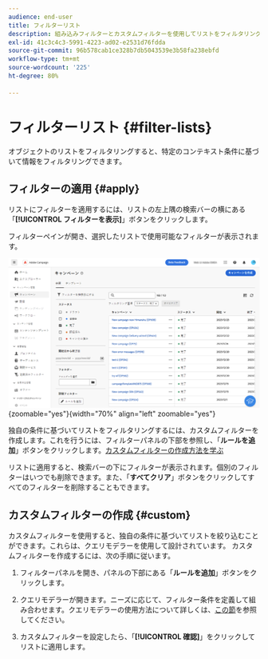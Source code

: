 ```yaml
---
audience: end-user
title: フィルターリスト
description: 組み込みフィルターとカスタムフィルターを使用してリストをフィルタリングする方法を説明します。
exl-id: 41c3c4c3-5991-4223-ad02-e2531d76fdda
source-git-commit: 96b578cab1ce328b7db5043539e3b58fa238ebfd
workflow-type: tm+mt
source-wordcount: '225'
ht-degree: 80%

---
```


# フィルターリスト {#filter-lists}

オブジェクトのリストをフィルタリングすると、特定のコンテキスト条件に基づいて情報をフィルタリングできます。

## フィルターの適用 {#apply}

リストにフィルターを適用するには、リストの左上隅の検索バーの横にある「**[!UICONTROL フィルターを表示]**」ボタンをクリックします。

フィルターペインが開き、選択したリストで使用可能なフィルターが表示されます。

![](assets/filters-pane.png){zoomable="yes"}{width="70%" align="left" zoomable="yes"}

独自の条件に基づいてリストをフィルタリングするには、カスタムフィルターを作成します。これを行うには、フィルターパネルの下部を参照し、「**ルールを追加**」ボタンをクリックします。[カスタムフィルターの作成方法を学ぶ](#custom)

リストに適用すると、検索バーの下にフィルターが表示されます。個別のフィルターはいつでも削除できます。また、「**すべてクリア**」ボタンをクリックしてすべてのフィルターを削除することもできます。

## カスタムフィルターの作成 {#custom}

カスタムフィルターを使用すると、独自の条件に基づいてリストを絞り込むことができます。これらは、クエリモデラーを使用して設計されています。 カスタムフィルターを作成するには、次の手順に従います。

1. フィルターパネルを開き、パネルの下部にある「**ルールを追加**」ボタンをクリックします。

1. クエリモデラーが開きます。ニーズに応じて、フィルター条件を定義して組み合わせます。クエリモデラーの使用方法について詳しくは、[この節](../query/query-modeler-overview.md)を参照してください。

1. カスタムフィルターを設定したら、「**[!UICONTROL 確認]**」をクリックしてリストに適用します。
